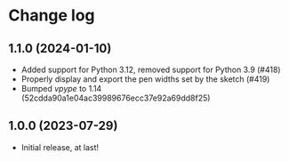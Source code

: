 # Change log

## 1.1.0 (2024-01-10)

* Added support for Python 3.12, removed support for Python 3.9 (#418)
* Properly display and export the pen widths set by the sketch (#419)
* Bumped *vpype* to 1.14 (52cdda90a1e04ac39989676ecc37e92a69dd8f25)


## 1.0.0 (2023-07-29)

* Initial release, at last!

